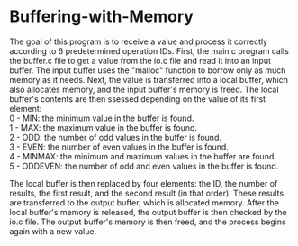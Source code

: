# Buffering-with-Memory
The goal of this program is to receive a value and process it correctly according to 6 predetermined operation IDs. First, the main.c program calls the buffer.c file to get a value from the io.c file and read it into an input buffer. The input buffer uses the "malloc" function to borrow only as much memory as it needs. Next, the value is transferred into a local buffer, which also allocates memory, and the input buffer's memory is freed. The local buffer's contents are then ssessed depending on the value of its first element:  
0 - MIN: the minimum value in the buffer is found.  
1 - MAX: the maximum value in the buffer is found.  
2 - ODD: the number of odd values in the buffer is found.  
3 - EVEN: the number of even values in the buffer is found.  
4 - MINMAX: the minimum and maximum values in the buffer are found.  
5 - ODDEVEN: the number of odd and even values in the buffer is found.  

The local buffer is then replaced by four elements: the ID, the number of results, the first result, and the second result (in that order). These results are transferred to the output buffer, which is allocated memory. After the local buffer's memory is released, the output buffer is then checked by the io.c file. The output buffer's memory is then freed, and the process begins again with a new value.
